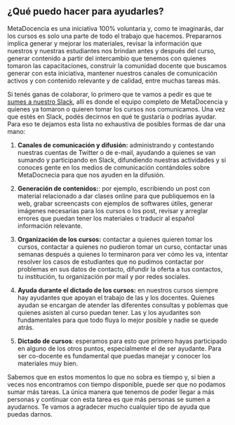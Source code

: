 ## ¿Qué puedo hacer para ayudarles?

MetaDocencia es una iniciativa 100% voluntaria y, como te imaginarás, dar los cursos es solo una parte de todo el trabajo que hacemos. Prepararnos implica generar y mejorar los materiales, revisar la información que nuestros y nuestras estudiantes nos brindan antes y después del curso, generar contenido a partir del intercambio que tenemos con quienes tomaron las capacitaciones, construir la comunidad docente que buscamos generar con esta iniciativa, mantener nuestros canales de comunicación activos y con contenido relevante y de calidad, entre muchas tareas más.

Si tenés ganas de colaborar, lo primero que te vamos a pedir es que te [sumes a nuestro Slack](https://join.slack.com/t/metadocencia/shared_invite/zt-cq1hleoz-Ij2AgXKJBjg03sRuoxLhjg), allí es donde el equipo completo de MetaDocencia y quienes ya tomaron o quieren tomar los cursos nos comunicamos. Una vez que estés en Slack, podés decirnos en qué te gustaría o podrías ayudar. Para eso te dejamos esta lista no exhaustiva de posibles formas de dar una mano:

1. **Canales de comunicación y difusión:** administrando y contestando nuestras cuentas de Twitter o de e-mail, ayudando a quienes se van sumando y participando en Slack, difundiendo nuestras actividades y si conoces gente en los medios de comunicación contándoles sobre MetaDocnecia para que nos ayuden en la difusión.

2. **Generación de contenidos:**: por ejemplo, escribiendo un post con material relacionado a dar clases online para que publiquemos en la web, grabar screencasts con ejemplos de softwares útiles, generar imágenes necesarias para los cursos o los post, revisar y arreglar errores que puedan tener los materiales o traducir al español información relevante.

3. **Organización de los cursos:** contactar a quienes quieren tomar los cursos, contactar a quienes no pudieron tomar un curso, contactar unas semanas después a quienes lo terminaron  para ver cómo les va, intentar resolver los casos de estudiantes que no pudimos contactar por problemas en sus datos de contacto, difundir la oferta a tus contactos, tu institución, tu organización por mail y por redes sociales.

4. **Ayuda durante el dictado de los cursos:** en nuestros cursos siempre hay ayudantes que apoyan el trabajo de las y los docentes. Quienes ayudan se encargan de atender las diferentes consultas y poblemas que quienes asisten al curso puedan tener. Las y los ayudantes son fundamentales para que todo fluya lo mejor posible y nadie se quede atrás.

5. **Dictado de cursos**: esperamos para esto que primero hayas participado en alguno de los otros puntos, especialmente el de ser ayudante. Para ser co-docente es fundamental que puedas manejar y conocer los materiales muy bien.

Sabemos que en estos momentos lo que no sobra es tiempo y, si bien a veces nos encontramos con tiempo disponible, puede ser que no podamos sumar más tareas. La única manera que tenemos de poder llegar a más personas y continuar con esta tarea es que más personas se sumen a ayudarnos. Te vamos a agradecer mucho cualquier tipo de ayuda que puedas darnos.
